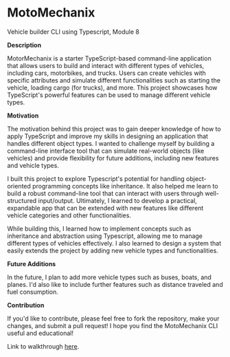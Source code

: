 # MotoMechanix
Vehicle builder CLI using Typescript, Module 8

**Description** 

MotorMechanix is a starter TypeScript-based command-line application that allows users to build and interact with different types of vehicles, including cars, motorbikes, and trucks. Users can create vehicles with specific attributes and simulate different functionalities such as starting the vehicle, loading cargo (for trucks), and more. This project showcases how TypeScript's powerful features can be used to manage different vehicle types.

**Motivation**

The motivation behind this project was to gain deeper knowledge of how to apply TypeScript and improve my skills in designing an application that handles different object types. I wanted to challenge myself by building a command-line interface tool that can simulate real-world objects (like vehicles) and provide flexibility for future additions, including new features and vehicle types.

I built this project to explore Typescript's potential for handling object-oriented programming concepts like inheritance. It also helped me learn to build a robust command-line tool that can interact with users through well-structured input/output. Ultimately, I learned to develop a practical, expandable app that can be extended with new features like different vehicle categories and other functionalities. 

While building this, I learned how to implement concepts such as inheritance and abstraction using Typescript, allowing me to manage different types of vehicles effectively. I also learned to design a system that easily extends the project by adding new vehicle types and functionalities.

**Future Additions**

In the future, I plan to add more vehicle types such as buses, boats, and planes. I'd also like to include further features such as distance traveled and fuel consumption. 

**Contribution**

If you'd like to contribute, please feel free to fork the repository, make your changes, and submit a pull request!
I hope you find the MotoMechanix CLI useful and educational!

Link to walkthrough [here](url).
